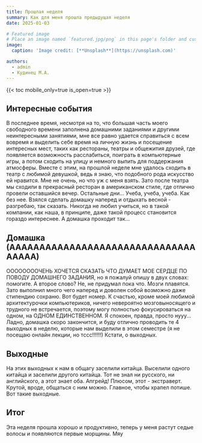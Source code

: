 ```yaml
---
title: Прошлая неделя
summary: Как для меня прошла предыдущая неделя
date: 2025-01-03

# Featured image
# Place an image named `featured.jpg/png` in this page's folder and customize its options here.
image:
  caption: 'Image credit: [**Unsplash**](https://unsplash.com)'

authors:
  - admin
  - Кудинец М.А.
---
```

{{< toc mobile_only=true is_open=true >}}

## Интересные события

В последнее время, несмотря на то, что большая часть моего свободного времени заполнена домашними заданиями и другими неинтересными занятиями, мне все равно удается справиться с всем вовремя и выделить себе время на личную жизнь и посещение интересных мест, таких как рестораны, театры и общежития друзей, где появляется возможность расслабиться, поиграть в компьютерные игры, а потом сходить на улицу и немного выпить для поддержания атмосферы. Вместе с этим, на прошлой неделе мне удалось сходить в театр с любимой девушкой, ведь я знаю, что подобного рода искусство ей нравится. Мне не очень, но что уж с меня взять. Зато после театра мы сходили в прекрасный ресторан в американском стиле, где отлично провели оставшийся вечер. Остальные дни... Учеба, учеба, учеба. Как без нее. Взялся сделать домашку наперед и отдыхать весной - разгребаю, так сказать. Никогда не любил учиться, но в такой компании, как наша, в принципе, даже такой процесс становится гораздо интереснее. А домашка проходит так... 

## Домашка (АААААААААААААААААААААААААААААААААААА)

ООООООООЧЕНЬ ХОЧЕТСЯ СКАЗАТЬ ЧТО ДУМАЕТ МОЕ СЕРДЦЕ ПО ПОВОДУ ДОМАШНЕГО ЗАДАНИЯ, но я пожалуй опишу в двух словах: помогите. А второе слово? Не, не придумал пока что. Мозги плавятся. Зато выполнил много чего наперед и доволен собой возможно даже стипендию сохраню. Вот будет номер. К счастью, кроме моей любимой архитектурочки компьютериков, ничего невероятно мозговыносящего и трудного не встречается, поэтому могу полностью фокусироваться на одном, на ОДНОМ ЕДИНСТВЕННОМ. Я спокоен, правда, просто нууу... Ладно, домашка скоро закончится, и буду отлично проводить те 4 выходных в неделю, которые нам выделили в этом семестре (я не посещаю онлайн лекции, но тссс!!!!!!) Кстати, о выходных.

## Выходные

На этих выходных к нам в общагу заселили китайца. Выселили одного китайца и заселили другого китайца. Тот не знал ни русского, ни английского, а этот знает оба. Апгрейд! Плюсом, этот - экстраверт. Крутой, вроде, общаться с ним можно. Главное, чтобы храпел потише. Вот такие выходные.

## Итог

Эта неделя прошла хорошо и продуктивно, теперь у меня растут седые волосы и появляются первые морщины. Мяу
